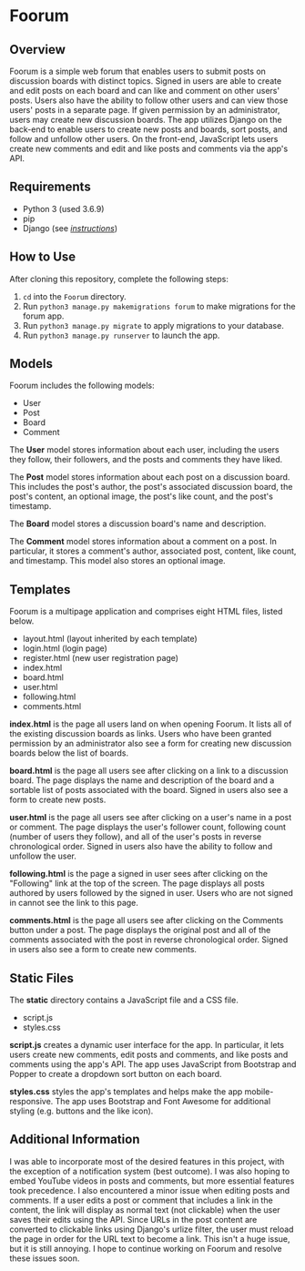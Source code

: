 # Foorum

## Overview

Foorum is a simple web forum that enables users to submit posts on discussion boards with distinct topics. Signed in users are able to create and edit posts on each board and can like and comment on other users' posts. Users also have the ability to follow other users and can view those users' posts in a separate page. If given permission by an administrator, users may create new discussion boards. The app utilizes Django on the back-end to enable users to create new posts and boards, sort posts, and follow and unfollow other users. On the front-end, JavaScript lets users create new comments and edit and like posts and comments via the app's API. 

## Requirements

- Python 3 (used 3.6.9)
- pip
- Django (see *[instructions](https://docs.djangoproject.com/en/3.0/topics/install/)*) 

## How to Use

After cloning this repository, complete the following steps:

1. `cd` into the `Foorum` directory.
2. Run `python3 manage.py makemigrations forum` to make migrations for the forum app.
3. Run `python3 manage.py migrate` to apply migrations to your database.
4. Run `python3 manage.py runserver` to launch the app.

## Models

Foorum includes the following models:
- User
- Post
- Board
- Comment

The **User** model stores information about each user, including the users they follow, their followers, and the posts and comments they have liked. 

The **Post** model stores information about each post on a discussion board. This includes the post's author, the post's associated discussion board, the post's content, an optional image, the post's like count, and the post's timestamp.

The **Board** model stores a discussion board's name and description.

The **Comment** model stores information about a comment on a post. In particular, it stores a comment's author, associated post, content, like count, and timestamp. This model also stores an optional image. 

## Templates

Foorum is a multipage application and comprises eight HTML files, listed below.
- layout.html (layout inherited by each template)
- login.html (login page)
- register.html (new user registration page) 
- index.html
- board.html
- user.html
- following.html
- comments.html

**index.html** is the page all users land on when opening Foorum. It lists all of the existing discussion boards as links. Users who have been granted permission by an administrator also see a form for creating new discussion boards below the list of boards.

**board.html** is the page all users see after clicking on a link to a discussion board. The page displays the name and description of the board and a sortable list of posts associated with the board. Signed in users also see a form to create new posts. 

**user.html** is the page all users see after clicking on a user's name in a post or comment. The page displays the user's follower count, following count (number of users they follow), and all of the user's posts in reverse chronological order. Signed in users also have the ability to follow and unfollow the user. 

**following.html** is the page a signed in user sees after clicking on the "Following" link at the top of the screen. The page displays all posts authored by users followed by the signed in user. Users who are not signed in cannot see the link to this page.

**comments.html** is the page all users see after clicking on the Comments button under a post. The page displays the original post and all of the comments associated with the post in reverse chronological order. Signed in users also see a form to create new comments. 
 
## Static Files

The **static** directory contains a JavaScript file and a CSS file.

- script.js
- styles.css

**script.js** creates a dynamic user interface for the app. In particular, it lets users create new comments, edit posts and comments, and like posts and comments using the app's API. The app uses JavaScript from Bootstrap and Popper to create a dropdown sort button on each board.  

**styles.css** styles the app's templates and helps make the app mobile-responsive. The app uses Bootstrap and Font Awesome for additional styling (e.g. buttons and the like icon).

## Additional Information

I was able to incorporate most of the desired features in this project, with the exception of a notification system (best outcome). I was also hoping to embed YouTube videos in posts and comments, but more essential features took precedence. I also encountered a minor issue when editing posts and comments. If a user edits a post or comment that includes a link in the content, the link will display as normal text (not clickable) when the user saves their edits using the API. Since URLs in the post content are converted to clickable links using Django's urlize filter, the user must reload the page in order for the URL text to become a link. This isn't a huge issue, but it is still annoying. I hope to continue working on Foorum and resolve these issues soon.
